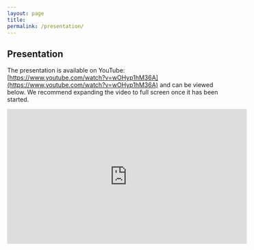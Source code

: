 ```yaml
---
layout: page
title: 
permalink: /presentation/
---
```


## Presentation

The presentation is available on YouTube: [https://www.youtube.com/watch?v=wOHyp1hM36A](https://www.youtube.com/watch?v=wOHyp1hM36A) and can be viewed below. We recommend expanding the video to full screen once it has been started.

<iframe width="560" height="315" src="https://www.youtube.com/embed/wOHyp1hM36A?rel=0&amp;showinfo=0" frameborder="0" allowfullscreen></iframe>

